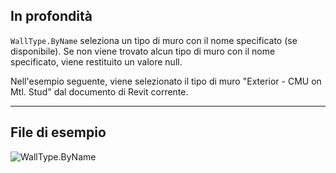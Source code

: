 ## In profondità
`WallType.ByName` seleziona un tipo di muro con il nome specificato (se disponibile). Se non viene trovato alcun tipo di muro con il nome specificato, viene restituito un valore null.

Nell'esempio seguente, viene selezionato il tipo di muro "Exterior - CMU on Mtl. Stud" dal documento di Revit corrente.
___
## File di esempio

![WallType.ByName](./Revit.Elements.WallType.ByName_img.jpg)
